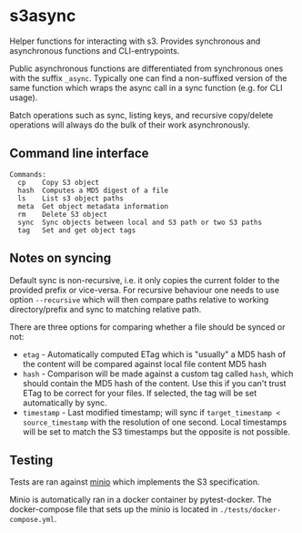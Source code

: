 # s3async

Helper functions for interacting with s3. Provides synchronous and asynchronous functions and CLI-entrypoints.

Public asynchronous functions are differentiated from synchronous ones with the suffix `_async`.
Typically one can find a non-suffixed version of the same function which wraps the async call in a sync function (e.g. for CLI usage).

Batch operations such as sync, listing keys, and recursive copy/delete operations will always do the bulk of their work asynchronously.


## Command line interface

```
Commands:
  cp    Copy S3 object
  hash  Computes a MD5 digest of a file
  ls    List s3 object paths
  meta  Get object metadata information
  rm    Delete S3 object
  sync  Sync objects between local and S3 path or two S3 paths
  tag   Set and get object tags
```

## Notes on syncing

Default sync is non-recursive, i.e. it only copies the current folder to the provided prefix or vice-versa.
For recursive behaviour one needs to use option `--recursive` which will then compare paths relative to working directory/prefix and sync to matching relative path.

There are three options for comparing whether a file should be synced or not:

- `etag` - Automatically computed ETag which is "usually" a MD5 hash of the content will be compared against local file content MD5 hash
- `hash` - Comparison will be made against a custom tag called `hash`, which should contain the MD5 hash of the content. Use this if you can't trust ETag to be correct for your files. If selected, the tag will be set automatically by sync.
- `timestamp` - Last modified timestamp; will sync if `target_timestamp < source_timestamp` with the resolution of one second. Local timestamps will be set to match the S3 timestamps but the opposite is not possible.

## Testing

Tests are ran against [minio](https://github.com/minio/minio) which implements the S3 specification.

Minio is automatically ran in a docker container by pytest-docker.
The docker-compose file that sets up the minio is located in `./tests/docker-compose.yml`.

